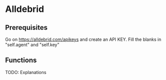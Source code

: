 # Alldebrid

## Prerequisites
Go on https://alldebrid.com/apikeys and create an API KEY.
Fill the blanks in "self.agent" and "self.key"

## Functions
TODO: Explanations
